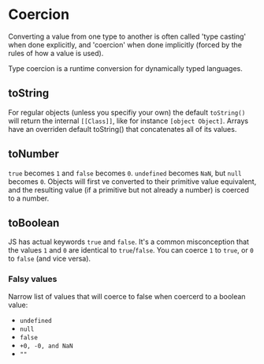 # Coercion

Converting a value from one type to another is often called 'type casting' when done explicitly, and 'coercion' when done implicitly (forced by the rules of how a value is used).

Type coercion is a runtime conversion for dynamically typed languages.

## toString

For regular objects (unless you specifiy your own) the default `toString()` will return the internal `[[Class]]`, like for instance `[object Object]`.
Arrays have an overriden default toString() that concatenates all of its values.

## toNumber

`true` becomes `1` and `false` becomes `0`. `undefined` becomes `NaN`, but `null` becomes `0`.
Objects will first ve converted to their primitive value equivalent, and the resulting value (if a primitive but not already a number) is coerced to a number.

## toBoolean

JS has actual keywords `true` and `false`. It's a common misconception that the values `1` and `0` are identical to `true`/`false`. You can coerce `1` to `true`, or `0` to `false` (and vice versa).

### Falsy values

Narrow list of values that will coerce to false when coercerd to a boolean value:

- `undefined`
- `null`
- `false`
- `+0, -0, and NaN`
- `""`
